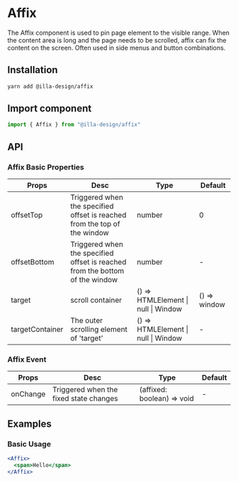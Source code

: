 # Affix

The Affix component is used to pin page element to the visible range. When the content area is long and the page needs to be scrolled, affix can fix the content on the screen. Often used in side menus and button combinations.

## Installation

```bash
yarn add @illa-design/affix
```

## Import component

```jsx
import { Affix } from "@illa-design/affix"
```

## API

### Affix Basic Properties

| Props           | Desc                                                         | Type                                | Default        |
| --------------- | ------------------------------------------------------------ | ----------------------------------- | -------------- |
| offsetTop       | Triggered when the specified offset is reached from the top of the window | number                            | 0            |
| offsetBottom    | Triggered when the specified offset is reached from the bottom of the window | number                            | -            |
| target          | scroll container                                           | () => HTMLElement \| null \| Window | () => window |
| targetContainer | The outer scrolling element of 'target'                   | () => HTMLElement \| null \| Window | -           |

### Affix Event

| Props    | Desc                                   | Type                         | Default |
| -------- | -------------------------------------- | ---------------------------- | ------- |
| onChange | Triggered when the fixed state changes | (affixed: boolean) => void | -    |

## Examples

### Basic Usage

```jsx
<Affix>
  <span>Hello</span>
</Affix>
```
